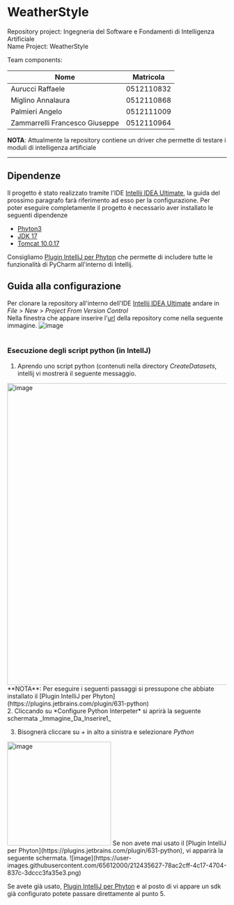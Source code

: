 # WeatherStyle
Repository project: Ingegneria del Software e Fondamenti di Intelligenza Artificiale<br>
Name Project: WeatherStyle<br>

Team components:

| Nome | Matricola |
| ---- | --------- |
| Aurucci Raffaele | 0512110832 |
| Miglino Annalaura | 0512110868 |
| Palmieri Angelo | 0512111009 |
| Zammarrelli Francesco Giuseppe | 0512110964 |

**NOTA**: Attualmente la repository contiene un driver che permette di testare i moduli di intelligenza artificiale
<hr>

## Dipendenze
Il progetto è stato realizzato tramite l'IDE [Intellij IDEA Ultimate](https://www.jetbrains.com/idea/download), la guida del prossimo paragrafo farà riferimento ad esso per la configurazione.
Per poter eseguire completamente il progetto è necessario aver installato le seguenti dipendenze
* [Phyton3](https://www.python.org/download/releases/3.0/)
* [JDK 17](https://www.oracle.com/java/technologies/downloads/#java17)
* [Tomcat 10.0.17](https://archive.apache.org/dist/tomcat/tomcat-10/v10.0.17/bin/)

Consigliamo [Plugin IntelliJ per Phyton](https://plugins.jetbrains.com/plugin/631-python) che permette di includere tutte le funzionalità di PyCharm all'interno di Intellij.

## Guida alla configurazione
Per clonare la repository all'interno dell'IDE [Intellij IDEA Ultimate](https://www.jetbrains.com/idea/download) andare in *File* > *New* > *Project From Version Control*<br>
Nella finestra che appare inserire l'[url](https://github.com/frankzamma/NC22_WeatherStyle_classe03.git) della repository come nella seguente immagine.
![image](https://user-images.githubusercontent.com/65612000/212434444-0b0d9b92-e4c8-40ba-b081-06bbe352f995.png)
<br>
<br>
### Esecuzione degli script python (in IntellJ)
1. Aprendo uno script python (contenuti nella directory *CreateDatasets*, intellij vi mostrerà il seguente messaggio.
<img width="692" alt="image" src="https://user-images.githubusercontent.com/65612000/212434840-f51f3f7f-2908-4f38-82f8-b3274770fbb6.png">
**NOTA**: Per eseguire i seguenti passaggi si pressupone che abbiate installato il [Plugin IntelliJ per Phyton](https://plugins.jetbrains.com/plugin/631-python)
<br>
2. Cliccando su *Configure Python Interpeter* si aprirà la seguente schermata
_Immagine_Da_Inserire1_

3. Bisognerà cliccare su *+* in alto a sinistra e selezionare *Python*
<img width="238" alt="image" src="https://user-images.githubusercontent.com/65612000/212435464-0b9d64dd-8c8f-4fb3-bca1-b30ee777eedc.png">
Se non avete mai usato il [Plugin IntelliJ per Phyton](https://plugins.jetbrains.com/plugin/631-python), vi apparirà la seguente schermata.
![image](https://user-images.githubusercontent.com/65612000/212435627-78ac2cff-4c17-4704-837c-3dccc3fa35e3.png)

Se avete già usato, [Plugin IntelliJ per Phyton](https://plugins.jetbrains.com/plugin/631-python) e al posto di *<No-interpeter>* vi appare un sdk già configurato potete passare direttamente al punto 5.
  
  










